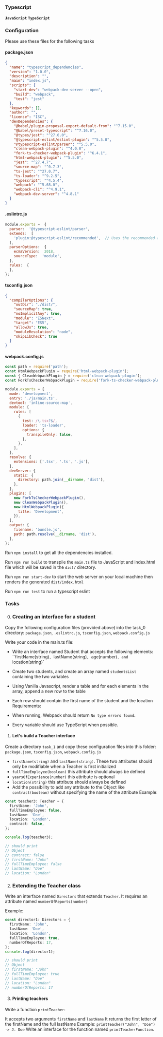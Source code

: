 ### Typescript
**`JavaScript`** **`TypeScript`**

### Configuration
Please use these files for the following tasks

#### **package.json**
```json
{
  "name": "typescript_dependencies",
  "version": "1.0.0",
  "description": "",
  "main": "index.js",
  "scripts": {
    "start-dev": "webpack-dev-server --open",
    "build": "webpack",
    "test": "jest"
  },
  "keywords": [],
  "author": "",
  "license": "ISC",
  "devDependencies": {
    "@babel/plugin-proposal-export-default-from": "^7.15.0",
    "@babel/preset-typescript": "^7.16.0",
    "@types/jest": "^27.0.0",
    "@typescript-eslint/eslint-plugin": "^5.5.0",
    "@typescript-eslint/parser": "^5.5.0",
    "clean-webpack-plugin": "^4.0.0",
    "fork-ts-checker-webpack-plugin": "^6.4.1",
    "html-webpack-plugin": "^5.5.0",
    "jest": "^27.4.7",
    "source-map": "^0.7.3",
    "ts-jest": "^27.0.7",
    "ts-loader": "^9.2.5",
    "typescript": "^4.5.4",
    "webpack": "^5.68.0",
    "webpack-cli": "^4.9.1",
    "webpack-dev-server": "^4.8.1"
  }
}
```
#### **.eslintrc.js**
```javascript
module.exports =  {
  parser:  '@typescript-eslint/parser',
  extends:  [
    'plugin:@typescript-eslint/recommended',  // Uses the recommended rules from @typescript-eslint/eslint-plugin
  ],
  parserOptions:  {
    ecmaVersion:  2018,
    sourceType:  'module',
  },
  rules:  {
  },
};
```
#### **tsconfig.json**
```json
{
  "compilerOptions": {
    "outDir": "./dist/",
    "sourceMap": true,
    "noImplicitAny": true,
    "module": "ESNext",
    "target": "ES5",
    "allowJs": true,
    "moduleResolution": "node",
    "skipLibCheck": true
  }
}
```
#### **webpack.config.js**
```javascript
const path = require('path');
const HtmlWebpackPlugin = require('html-webpack-plugin');
const { CleanWebpackPlugin } = require('clean-webpack-plugin');
const ForkTsCheckerWebpackPlugin = require('fork-ts-checker-webpack-plugin');

module.exports = {
  mode: 'development',
  entry: './js/main.ts',
  devtool: 'inline-source-map',
  module: {
    rules: [
      {
        test: /\.tsx?$/,
        loader: 'ts-loader',
        options: {
          transpileOnly: false,
        },
      },
    ],
  },
  resolve: {
    extensions: ['.tsx', '.ts', '.js'],
  },
  devServer: {
    static: {
      directory: path.join(__dirname, 'dist'),
    },
  },
  plugins: [
    new ForkTsCheckerWebpackPlugin(),
    new CleanWebpackPlugin(),
    new HtmlWebpackPlugin({
      title: 'Development',
    }),
  ],
  output: {
    filename: 'bundle.js',
    path: path.resolve(__dirname, 'dist'),
  },
};
```

Run `npm install` to get all the dependencies installed.

Run `npm run build` to transpile the `main.ts` file to JavaScript and index.html file which will be saved in the `dist/` directory.

Run `npm run start-dev` to start the web server on your local machine then renders the generated `dist/index.html`

Run `npm run test` to run a typescript eslint

### Tasks
0) ### **Creating an interface for a student**

Copy the following configuration files (provided above) into the task_0 directory: `package.json`, `.eslintrc.js`, `tsconfig.json`, `webpack.config.js`

Write your code in the main.ts file:

- Write an interface named Student that accepts the following elements: ``firstName(string)`, `lastName(string)`, `age(number)`, and `location(string)`
- Create two students, and create an array named `studentsList` containing the two variables
- Using Vanilla Javascript, render a table and for each elements in the array, append a new row to the table
- Each row should contain the first name of the student and the location
Requirements:

- When running, Webpack should return `No type errors found`.
- Every variable should use TypeScript when possible.

1) #### **Let's build a Teacher interface**

Create a directory `task_1` and copy these configuration files into this folder: `package.json`, `tsconfig.json`, `webpack.config.js`

- `firstName(string)` and `lastName(string)`. These two attributes should only be modifiable when a Teacher is first initialized
- `fullTimeEmployee(boolean)` this attribute should always be defined
- `yearsOfExperience(number)` this attribute is optional
- `location(string)` this attribute should always be defined
- Add the possibility to add any attribute to the Object like `contract(boolean)` without specifying the name of the attribute
Example:
```typescript
const teacher3: Teacher = {
  firstName: 'John',
  fullTimeEmployee: false,
  lastName: 'Doe',
  location: 'London',
  contract: false,
};

console.log(teacher3);

// should print
// Object
// contract: false
// firstName: "John"
// fullTimeEmployee: false
// lastName: "Doe"
// location: "London"
```

2) ### **Extending the Teacher class**

Write an interface named `Directors` that extends `Teacher`. It requires an attribute named `numberOfReports(number)`

Example:
```typescript
const director1: Directors = {
  firstName: 'John',
  lastName: 'Doe',
  location: 'London',
  fullTimeEmployee: true,
  numberOfReports: 17,
};
console.log(director1);

// should print
// Object
// firstName: "John"
// fullTimeEmployee: true
// lastName: "Doe"
// location: "London"
// numberOfReports: 17
```

3) #### **Printing teachers**

Write a function `printTeacher`:

It accepts two arguments `firstName` and `lastName`
It returns the first letter of the firstName and the full lastName
Example: `printTeacher("John", "Doe") -> J. Doe`
Write an interface for the function named `printTeacherFunction`.
